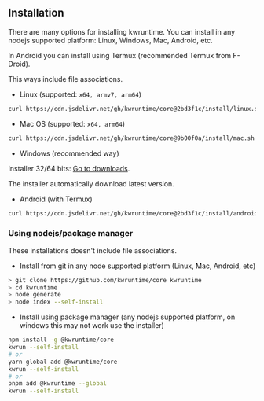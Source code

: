 ## Installation

There are many options for installing kwruntime. You can install in any nodejs supported platform: Linux, Windows, Mac, Android, etc.

In Android you can install using Termux  (recommended Termux from F-Droid).

This ways include file associations. 


* Linux (supported: ```x64, armv7, arm64```)

```bash
curl https://cdn.jsdelivr.net/gh/kwruntime/core@2bd3f1c/install/linux.sh | bash
``` 

* Mac OS (supported: ```x64, arm64```)

```bash
curl https://cdn.jsdelivr.net/gh/kwruntime/core@9b00f0a/install/mac.sh | bash
``` 

* Windows (recommended way)

Installer 32/64 bits: [Go to downloads](https://github.com/kwruntime/win32-installer/releases).

The installer automatically download latest version.


* Android (with Termux)

```bash 
curl https://cdn.jsdelivr.net/gh/kwruntime/core@2bd3f1c/install/android.sh | bash
```



### Using nodejs/package manager

These installations doesn't include file associations.

* Install from git in any node supported platform (Linux, Mac, Android, etc)

```bash 
> git clone https://github.com/kwruntime/core kwruntime
> cd kwruntime
> node generate
> node index --self-install
```

* Install using package manager (any nodejs supported platform, on windows this may not work use the installer)

```bash
npm install -g @kwruntime/core
kwrun --self-install
# or 
yarn global add @kwruntime/core
kwrun --self-install
# or
pnpm add @kwruntime --global
kwrun --self-install
```


